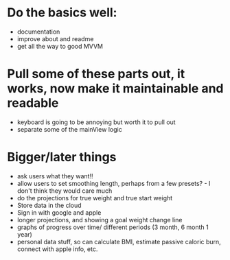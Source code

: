 # Do the basics well:
* documentation
* improve about and readme
* get all the way to good MVVM


# Pull some of these parts out, it works, now make it maintainable and readable
* keyboard is going to be annoying but worth it to pull out
* separate some of the mainView logic


# Bigger/later things
* ask users what they want!!
* allow users to set smoothing length, perhaps from a few presets? - I don't think they would care much
* do the projections for true weight and true start weight
* Store data in the cloud
* Sign in with google and apple
* longer projections, and showing a goal weight change line
* graphs of progress over time/ different periods (3 month, 6 month 1 year)
* personal data stuff, so can calculate BMI, estimate passive caloric burn, connect with apple info, etc.
